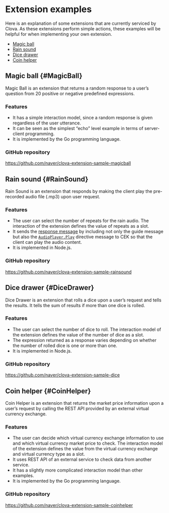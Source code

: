 # Extension examples

Here is an explanation of some extensions that are currently serviced by Clova. As these extensions perform simple actions, these examples will be helpful for when implementing your own extension.

* [Magic ball](#MagicBall)
* [Rain sound](#RainSound)
* [Dice drawer](#DiceDrawer)
* [Coin helper](#CoinHelper)

## Magic ball {#MagicBall}

Magic Ball is an extension that returns a random response to a user’s question from 20 positive or negative predefined expressions.

### Features
* It has a simple interaction model, since a random response is given regardless of the user utterance.
* It can be seen as the simplest “echo” level example in terms of server-client programming.
* It is implemented by the Go programming language.

### GitHub repository
https://github.com/naver/clova-extension-sample-magicball

## Rain sound {#RainSound}

Rain Sound is an extension that responds by making the client play the pre-recorded audio file (.mp3) upon user request.

### Features
* The user can select the number of repeats for the rain audio. The interaction of the extension defines the value of repeats as a slot.
* It sends the [response message](/CEK/References/CEK_API.md#CustomExtRequestType) by including not only the guide message but also the [`AudioPlayer.Play`](/CIC/References/CICInterface/AudioPlayer.md#Play) directive message to CEK so that the client can play the audio content.
* It is implemented in Node.js.

### GitHub repository
https://github.com/naver/clova-extension-sample-rainsound

## Dice drawer {#DiceDrawer}

Dice Drawer is an extension that rolls a dice upon a user’s request and tells the results. It tells the sum of results if more than one dice is rolled.

### Features
* The user can select the number of dice to roll. The interaction model of the extension defines the value of the number of dice as a slot.
* The expression returned as a response varies depending on whether the number of rolled dice is one or more than one.
* It is implemented in Node.js.

### GitHub repository
https://github.com/naver/clova-extension-sample-dice

## Coin helper {#CoinHelper}

Coin Helper is an extension that returns the market price information upon a user’s request by calling the REST API provided by an external virtual currency exchange.

### Features
* The user can decide which virtual currency exchange information to use and which virtual currency market price to check. The interaction model of the extension defines the value from the virtual currency exchange and virtual currency type as a slot.
* It uses REST API of an external service to check data from another service.
* It has a slightly more complicated interaction model than other examples.
* It is implemented by the Go programming language.

### GitHub repository

https://github.com/naver/clova-extension-sample-coinhelper

